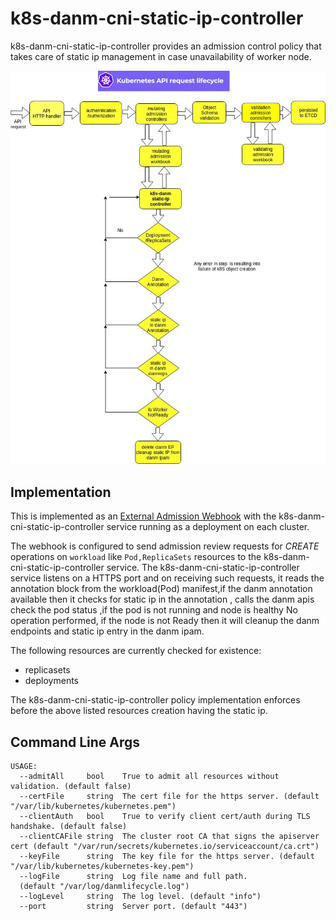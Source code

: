 # k8s-danm-cni-static-ip-controller

k8s-danm-cni-static-ip-controller provides an admission control policy that takes care of
static ip management in case unavailability of worker node.

![flow chart](/flow.jpg)
## Implementation

This is implemented as an [External Admission Webhook](https://kubernetes.io/docs/admin/extensible-admission-controllers/#external-admission-webhooks) with the k8s-danm-cni-static-ip-controller service running as a deployment on each cluster.  

The webhook is configured to send admission review requests for *CREATE* operations on `workload` like `Pod,ReplicaSets` resources to the k8s-danm-cni-static-ip-controller service. The k8s-danm-cni-static-ip-controller service listens on a HTTPS port and on receiving such requests, it reads the annotation block from the workload(Pod) manifest,if the danm annotation available then it checks for static ip in the annotation , calls the danm apis check the pod status ,if the pod is not running and node is healthy No operation performed, if the node is not Ready then it  will cleanup the danm endpoints and static ip entry in the danm ipam.

The following resources are currently checked for existence:
- replicasets
- deployments

The k8s-danm-cni-static-ip-controller policy implementation enforces before the above listed resources creation having the static ip.

## Command Line Args

```
USAGE:
  --admitAll     bool    True to admit all resources without validation. (default false)
  --certFile     string  The cert file for the https server. (default "/var/lib/kubernetes/kubernetes.pem")
  --clientAuth   bool    True to verify client cert/auth during TLS handshake. (default false)
  --clientCAFile string  The cluster root CA that signs the apiserver cert (default "/var/run/secrets/kubernetes.io/serviceaccount/ca.crt")
  --keyFile      string  The key file for the https server. (default "/var/lib/kubernetes/kubernetes-key.pem")
  --logFile      string  Log file name and full path.
  (default "/var/log/danmlifecycle.log")
  --logLevel     string  The log level. (default "info")
  --port         string  Server port. (default "443")
```
